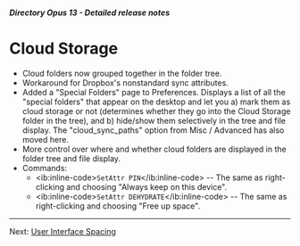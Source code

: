 ##### Directory Opus 13 - Detailed release notes

# Cloud Storage

- Cloud folders now grouped together in the folder tree.
- Workaround for Dropbox's nonstandard sync attributes.
- Added a "Special Folders" page to Preferences. Displays a list of all the "special folders" that appear on the desktop and let you a) mark them as cloud storage or not (determines whether they go into the Cloud Storage folder in the tree), and b) hide/show them selectively in the tree and file display. The "cloud_sync_paths" option from Misc / Advanced has also moved here.
- More control over where and whether cloud folders are displayed in the folder tree and file display.
- Commands:
  - \<ib:inline-code\>`SetAttr PIN`\</ib:inline-code\> -- The same as right-clicking and choosing "Always keep on this device".
  - \<ib:inline-code\>`SetAttr DEHYDRATE`\</ib:inline-code\> -- The same as right-clicking and choosing "Free up space".

------------------------------------------------------------------------

Next: [User Interface Spacing](/Manual/release_history/opus13_detailed/ui_spacing.md)
